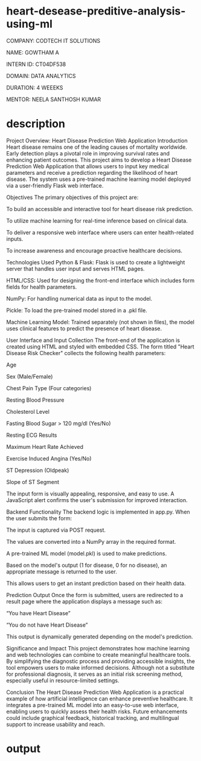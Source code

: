 # heart-desease-preditive-analysis-using-ml

COMPANY: CODTECH IT SOLUTIONS

NAME: GOWTHAM A

INTERN ID: CT04DF538

DOMAIN: DATA ANALYTICS

DURATION: 4 WEEEKS

MENTOR: NEELA SANTHOSH KUMAR

# description

Project Overview: Heart Disease Prediction Web Application
Introduction
Heart disease remains one of the leading causes of mortality worldwide. Early detection plays a pivotal role in improving survival rates and enhancing patient outcomes. This project aims to develop a Heart Disease Prediction Web Application that allows users to input key medical parameters and receive a prediction regarding the likelihood of heart disease. The system uses a pre-trained machine learning model deployed via a user-friendly Flask web interface.

Objectives
The primary objectives of this project are:

To build an accessible and interactive tool for heart disease risk prediction.

To utilize machine learning for real-time inference based on clinical data.

To deliver a responsive web interface where users can enter health-related inputs.

To increase awareness and encourage proactive healthcare decisions.

Technologies Used
Python & Flask: Flask is used to create a lightweight server that handles user input and serves HTML pages.

HTML/CSS: Used for designing the front-end interface which includes form fields for health parameters.

NumPy: For handling numerical data as input to the model.

Pickle: To load the pre-trained model stored in a .pkl file.

Machine Learning Model: Trained separately (not shown in files), the model uses clinical features to predict the presence of heart disease.

User Interface and Input Collection
The front-end of the application is created using HTML and styled with embedded CSS. The form titled "Heart Disease Risk Checker" collects the following health parameters:

Age

Sex (Male/Female)

Chest Pain Type (Four categories)

Resting Blood Pressure

Cholesterol Level

Fasting Blood Sugar > 120 mg/dl (Yes/No)

Resting ECG Results

Maximum Heart Rate Achieved

Exercise Induced Angina (Yes/No)

ST Depression (Oldpeak)

Slope of ST Segment

The input form is visually appealing, responsive, and easy to use. A JavaScript alert confirms the user's submission for improved interaction.

Backend Functionality
The backend logic is implemented in app.py. When the user submits the form:

The input is captured via POST request.

The values are converted into a NumPy array in the required format.

A pre-trained ML model (model.pkl) is used to make predictions.

Based on the model's output (1 for disease, 0 for no disease), an appropriate message is returned to the user.

This allows users to get an instant prediction based on their health data.

Prediction Output
Once the form is submitted, users are redirected to a result page where the application displays a message such as:

“You have Heart Disease”

“You do not have Heart Disease”

This output is dynamically generated depending on the model's prediction.

Significance and Impact
This project demonstrates how machine learning and web technologies can combine to create meaningful healthcare tools. By simplifying the diagnostic process and providing accessible insights, the tool empowers users to make informed decisions. Although not a substitute for professional diagnosis, it serves as an initial risk screening method, especially useful in resource-limited settings.

Conclusion
The Heart Disease Prediction Web Application is a practical example of how artificial intelligence can enhance preventive healthcare. It integrates a pre-trained ML model into an easy-to-use web interface, enabling users to quickly assess their health risks. Future enhancements could include graphical feedback, historical tracking, and multilingual support to increase usability and reach.

# output

